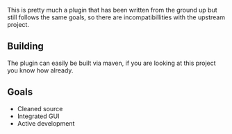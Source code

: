 This is pretty much a plugin that has been written from the ground up but still follows the same goals, so there are incompatibillities with the upstream project.

## Building
The plugin can easily be built via maven, if you are looking at this project you know how already.

## Goals
- Cleaned source
- Integrated GUI
- Active development
